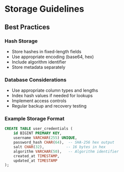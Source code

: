 # Storage Guidelines
## Best Practices

### Hash Storage
- Store hashes in fixed-length fields
- Use appropriate encoding (base64, hex)
- Include algorithm identifier
- Store metadata separately

### Database Considerations
- Use appropriate column types and lengths
- Index hash values if needed for lookups
- Implement access controls
- Regular backup and recovery testing

### Example Storage Format
```sql
CREATE TABLE user_credentials (
    id BIGINT PRIMARY KEY,
    username VARCHAR(255) UNIQUE,
    password_hash CHAR(64),  -- SHA-256 hex output
    salt CHAR(32),          -- 16 bytes in hex
    algorithm VARCHAR(50),   -- Algorithm identifier
    created_at TIMESTAMP,
    updated_at TIMESTAMP
);
```
